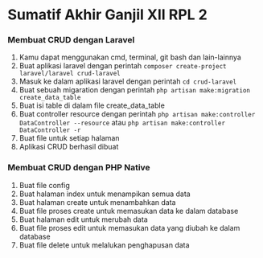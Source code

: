# Sumatif Akhir Ganjil XII RPL 2

### Membuat CRUD dengan Laravel
1. Kamu dapat menggunakan cmd, terminal, git bash dan lain-lainnya
2. Buat aplikasi laravel dengan perintah ```composer create-project laravel/laravel crud-laravel```
3. Masuk ke dalam aplikasi laravel dengan perintah ```cd crud-laravel```
4. Buat sebuah migaration dengan perintah ```php artisan make:migration create_data_table```
5. Buat isi table di dalam file create_data_table
6. Buat controller resource dengan perintah ```php artisan make:controller DataController --resource``` atau ```php artisan make:controller DataController -r```
7. Buat file untuk setiap halaman
8. Aplikasi CRUD berhasil dibuat

### Membuat CRUD dengan PHP Native
1. Buat file config
2. Buat halaman index untuk menampikan semua data
3. Buat halaman create untuk menambahkan data
4. Buat file proses create untuk memasukan data ke dalam database
5. Buat halaman edit untuk merubah data
6. Buat file proses edit untuk memasukan data yang diubah ke dalam database
7. Buat file delete untuk melalukan penghapusan data
